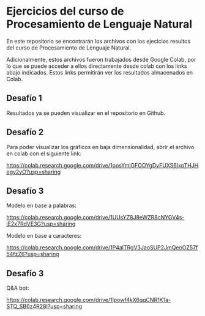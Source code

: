 # Ejercicios del curso de Procesamiento de Lenguaje Natural

En este repositorio se encontrarán los archivos con los ejecicios resultos del curso de Procesamiento de Lenguaje Natural.

Adicionalmente, estos archivos fueron trabajados desde Google Colab, por lo que se puede acceder a ellos directamente desde colab con los links abajo indicados. Estos links permitirán ver los resultados almacenados en Colab.

## Desafío 1
Resultados ya se pueden visualizar en el repositorio en Github.

## Desafío 2
Para poder visualizar los gráficos en baja dimensionalidad, abrir el archivo en colab con el siguiente link:

https://colab.research.google.com/drive/1oosYmiGFOOYgDvFUXS6IxpTHJHegy2yO?usp=sharing

## Desafío 3

Modelo en base a palabras:

https://colab.research.google.com/drive/1UUsYZ8J8eWZR8cNYGV4s-iE2x7RdVE3G?usp=sharing

Modelo en base a caracteres:

https://colab.research.google.com/drive/1P4alTRgV3JaoSUP2JmQeoOZ57f54fzZ6?usp=sharing

## Desafío 3

Q&A bot:

https://colab.research.google.com/drive/1Ipowf4kX6qgCNR1K1a-STQ_SB6z4R28I?usp=sharing
